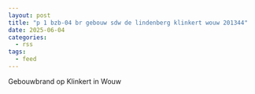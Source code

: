 ```yaml
---
layout: post
title: "p 1 bzb-04 br gebouw sdw de lindenberg klinkert wouw 201344"
date: 2025-06-04
categories: 
  - rss
tags: 
  - feed
---
```


Gebouwbrand op Klinkert in Wouw
